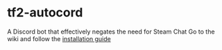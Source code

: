 # tf2-autocord
A Discord bot that effectively negates the need for Steam Chat
Go to the wiki and follow the [installation guide](https://github.com/Gobot1234/tf2-autocord/wiki/Installation)
